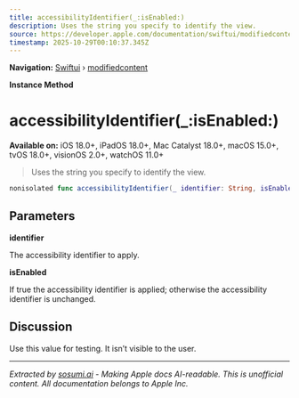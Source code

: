 ```yaml
---
title: accessibilityIdentifier(_:isEnabled:)
description: Uses the string you specify to identify the view.
source: https://developer.apple.com/documentation/swiftui/modifiedcontent/accessibilityidentifier(_:isenabled:)
timestamp: 2025-10-29T00:10:37.345Z
---
```


**Navigation:** [Swiftui](/documentation/swiftui) › [modifiedcontent](/documentation/swiftui/modifiedcontent)

**Instance Method**

# accessibilityIdentifier(_:isEnabled:)

**Available on:** iOS 18.0+, iPadOS 18.0+, Mac Catalyst 18.0+, macOS 15.0+, tvOS 18.0+, visionOS 2.0+, watchOS 11.0+

> Uses the string you specify to identify the view.

```swift
nonisolated func accessibilityIdentifier(_ identifier: String, isEnabled: Bool) -> ModifiedContent<Content, Modifier>
```

## Parameters

**identifier**

The accessibility identifier to apply.



**isEnabled**

If true the accessibility identifier is applied; otherwise the accessibility identifier is unchanged.



## Discussion

Use this value for testing. It isn’t visible to the user.

---

*Extracted by [sosumi.ai](https://sosumi.ai) - Making Apple docs AI-readable.*
*This is unofficial content. All documentation belongs to Apple Inc.*
